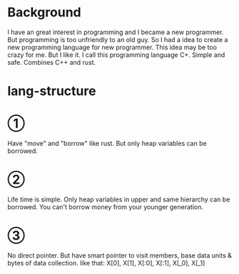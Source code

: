 # Background #
I have an great interest in programming and I became a new programmer. 
But programming is too unfriendly to an old guy.
So I had a idea to create a new programming language for new programmer.
This idea may be too crazy for me. But I like it.
I call this programming language C+. Simple and safe. Combines C++ and rust.
# lang-structure
# ① 
Have "move" and "borrow" like rust. But only heap variables can be borrowed.
# ② 
Life time is simple. Only heap variables in upper and same hierarchy can be borrowed.
  You can't borrow money from your younger generation.
# ③ 
No direct pointer. But have smart pointer to visit members, base data units & bytes of data collection.
  like that: X[0], X[1], X[:0], X[:1], X[_0], X[_1]

